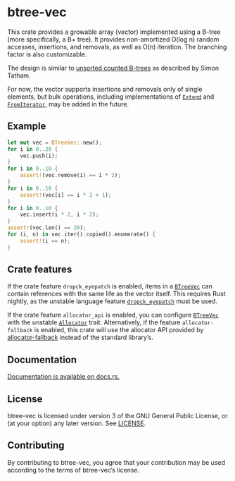 btree-vec
=========

This crate provides a growable array (vector) implemented using a B-tree
(more specifically, a B+ tree). It provides non-amortized O(log n) random
accesses, insertions, and removals, as well as O(n) iteration. The
branching factor is also customizable.

The design is similar to [unsorted counted B-trees][cb] as described by
Simon Tatham.

[cb]: https://www.chiark.greenend.org.uk/~sgtatham/algorithms/cbtree.html

For now, the vector supports insertions and removals only of single
elements, but bulk operations, including implementations of [`Extend`]
and [`FromIterator`], may be added in the future.

Example
-------

```rust
let mut vec = BTreeVec::new();
for i in 0..20 {
    vec.push(i);
}
for i in 0..10 {
    assert!(vec.remove(i) == i * 2);
}
for i in 0..10 {
    assert!(vec[i] == i * 2 + 1);
}
for i in 0..10 {
    vec.insert(i * 2, i * 2);
}
assert!(vec.len() == 20);
for (i, n) in vec.iter().copied().enumerate() {
    assert!(i == n);
}
```

Crate features
--------------

If the crate feature `dropck_eyepatch` is enabled, items in a [`BTreeVec`]
can contain references with the same life as the vector itself. This
requires Rust nightly, as the unstable language feature [`dropck_eyepatch`]
must be used.

If the crate feature `allocator_api` is enabled, you can configure
[`BTreeVec`] with the unstable [`Allocator`] trait. Alternatively, if the
feature `allocator-fallback` is enabled, this crate will use the allocator
API provided by [allocator-fallback] instead of the standard library’s.

[`dropck_eyepatch`]: https://github.com/rust-lang/rust/issues/34761
[allocator-fallback]: https://docs.rs/allocator-fallback

[`BTreeVec`]: https://docs.rs/btree-vec/0.2/btree_vec/struct.BTreeVec.html
[`Extend`]: https://doc.rust-lang.org/std/iter/trait.Extend.html
[`FromIterator`]: https://doc.rust-lang.org/std/iter/trait.FromIterator.html
[`Allocator`]: https://doc.rust-lang.org/stable/std/alloc/trait.Allocator.html

Documentation
-------------

[Documentation is available on docs.rs.](https://docs.rs/btree-vec)

License
-------

btree-vec is licensed under version 3 of the GNU General Public License,
or (at your option) any later version. See [LICENSE](LICENSE).

Contributing
------------

By contributing to btree-vec, you agree that your contribution may be used
according to the terms of btree-vec’s license.
